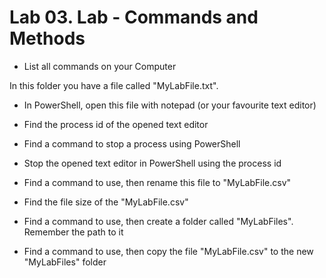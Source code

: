 # Lab 03. Lab - Commands and Methods

- List all commands on your Computer

In this folder you have a file called "MyLabFile.txt".

- In PowerShell, open this file with notepad (or your favourite text editor)
- Find the process id of the opened text editor
- Find a command to stop a process using PowerShell
- Stop the opened text editor in PowerShell using the process id

- Find a command to use, then rename this file to "MyLabFile.csv"
- Find the file size of the "MyLabFile.csv"
- Find a command to use, then create a folder called "MyLabFiles". Remember the path to it
- Find a command to use, then copy the file "MyLabFile.csv" to the new "MyLabFiles" folder
